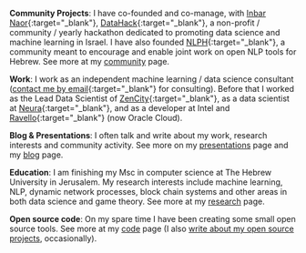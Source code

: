 <!-- I like to code, do data science, research and help create, stir and manage interesting things the require cooperation and several people to achieve. I'm learning how to do all these things, and I think I'll always be learning how to do them, so I'm trying to enjoy the practice and the process. :) -->

**Community Projects**:  I have co-founded and co-manage, with [Inbar Naor](https://www.linkedin.com/in/inbar-naor-6b973a50/){:target="_blank"}, [DataHack](http://www.datahack.org.il/){:target="_blank"}, a non-profit / community / yearly hackathon dedicated to promoting data science and machine learning in Israel. I have also founded [NLPH](https://www.facebook.com/groups/157877988136954/){:target="_blank"}, a community meant to encourage and enable joint work on open NLP tools for Hebrew. See more at my [community](/community.html) page.

**Work**: I work as an independent machine learning / data science consultant ([contact me by email](mailto:shay.palachy@gmail.com){:target="_blank"} for consulting). Before that I worked as the Lead Data Scientist of [ZenCity](https://zencity.io/){:target="_blank"}, as a data scientist at [Neura](https://www.theneura.com/){:target="_blank"}, and as a developer at Intel and [Ravello](https://www.ravellosystems.com/){:target="_blank"}  (now Oracle Cloud).

**Blog & Presentations**: I often talk and write about my work, research interests and community activity. See more on my [presentations](/presentations.html) page and my [blog](/blog.html) page.

**Education**: I am finishing my Msc in computer science at The Hebrew University in Jerusalem. My research interests include machine learning, NLP, dynamic network processes, block chain systems and other areas in both data science and game theory. See more at my [research](/research.html) page.

**Open source code**: On my spare time I have been creating some small open source tools. See more at my [code](/code.html) page (I also [write about my open source projects](/blog.html), occasionally).
